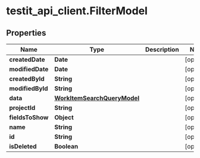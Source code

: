 # testit_api_client.FilterModel

## Properties

Name | Type | Description | Notes
------------ | ------------- | ------------- | -------------
**createdDate** | **Date** |  | [optional] 
**modifiedDate** | **Date** |  | [optional] 
**createdById** | **String** |  | [optional] 
**modifiedById** | **String** |  | [optional] 
**data** | [**WorkItemSearchQueryModel**](WorkItemSearchQueryModel.md) |  | [optional] 
**projectId** | **String** |  | [optional] 
**fieldsToShow** | **Object** |  | [optional] 
**name** | **String** |  | [optional] 
**id** | **String** |  | [optional] 
**isDeleted** | **Boolean** |  | [optional] 


